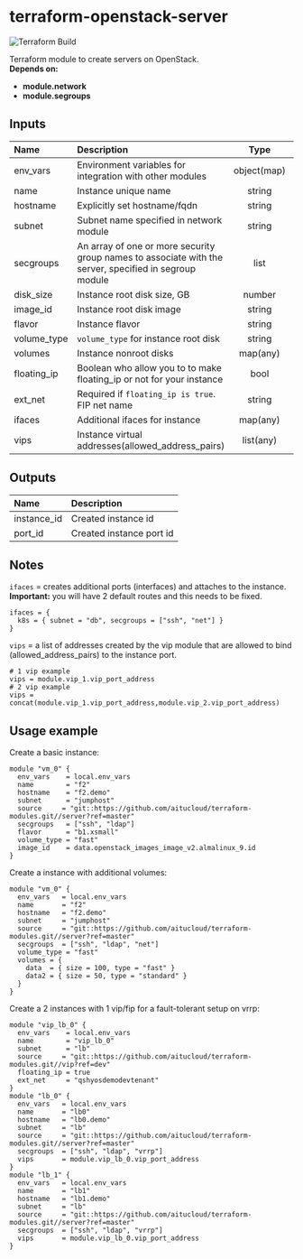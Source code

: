 # terraform-openstack-server
![Terraform Build](https://nexus.btsd.kz/repository/devops/badge.svg)

Terraform module to create servers on OpenStack.  
**Depends on:**
 - **module.network**  
 - **module.segroups** 

## Inputs
| Name | Description | Type | Default | Required |
|:-----|:------------|:----:|:-------:|:--------:|
|env_vars  | Environment variables for integration with other modules | object(map) | - | **yes** |
|name  | Instance unique name | string | - | **yes** |
|hostname  | Explicitly set hostname/fqdn | string | - | **yes** |
|subnet  | Subnet name specified in network module | string | - | **yes** |
|secgroups  | An array of one or more security group names to associate with the server, specified in segroup module | list | `[]` | no |
|disk_size  | Instance root disk size, GB | number | `30` | no |
|image_id  | Instance root disk image  | string | `-` | **yes** |
|flavor  | Instance flavor | string | `-` | **yes** |
|volume_type  | `volume_type` for instance root disk  | string |  `standard` | no |
|volumes  | Instance nonroot disks | map(any) | `{}` | no |
|floating_ip  | Boolean who allow you to to make floating_ip or not for your instance | bool | `false` | no |
|ext_net  | Required if `floating_ip is true`. FIP net name  | string |`null` | no |
|ifaces  | Additional ifaces for instance | map(any) | `-` | no |
|vips  | Instance virtual addresses(allowed_address_pairs) | list(any) | `[]` | no |

## Outputs
| Name | Description |
|:-----|:------------|
| instance_id | Created instance id |
| port_id | Created instance port id |

## Notes
`ifaces` = creates additional ports (interfaces) and attaches to the instance.  
**Important:** you will have 2 default routes and this needs to be fixed.  
```hcl
ifaces = {
  k8s = { subnet = "db", secgroups = ["ssh", "net"] }
}
```
`vips` = a list of addresses created by the vip module that are allowed to bind (allowed_address_pairs) to the instance port.  
```hcl
# 1 vip example
vips = module.vip_1.vip_port_address
# 2 vip example
vips = concat(module.vip_1.vip_port_address,module.vip_2.vip_port_address)
```

## Usage example

Create a basic instance:
```hcl
module "vm_0" {
  env_vars    = local.env_vars
  name        = "f2"
  hostname    = "f2.demo"
  subnet      = "jumphost"
  source     = "git::https://github.com/aitucloud/terraform-modules.git//server?ref=master"
  secgroups   = ["ssh", "ldap"]
  flavor      = "b1.xsmall"
  volume_type = "fast"
  image_id    = data.openstack_images_image_v2.almalinux_9.id
}
```
Create a instance with additional volumes:
```hcl
module "vm_0" {
  env_vars   = local.env_vars
  name       = "f2"
  hostname   = "f2.demo"
  subnet     = "jumphost"
  source     = "git::https://github.com/aitucloud/terraform-modules.git//server?ref=master"
  secgroups  = ["ssh", "ldap", "net"]
  volume_type = "fast"
  volumes = {
    data  = { size = 100, type = "fast" }
    data2 = { size = 50, type = "standard" }
  }
}
```
Create a 2 instances with 1 vip/fip for a fault-tolerant setup on vrrp:
```hcl
module "vip_lb_0" {
  env_vars    = local.env_vars
  name        = "vip_lb_0"
  subnet      = "lb"
  source     = "git::https://github.com/aitucloud/terraform-modules.git//vip?ref=dev"
  floating_ip = true
  ext_net     = "qshyosdemodevtenant"
}
module "lb_0" {
  env_vars   = local.env_vars
  name       = "lb0"
  hostname   = "lb0.demo"
  subnet     = "lb"
  source     = "git::https://github.com/aitucloud/terraform-modules.git//server?ref=master"
  secgroups  = ["ssh", "ldap", "vrrp"]
  vips       = module.vip_lb_0.vip_port_address
}
module "lb_1" {
  env_vars   = local.env_vars
  name       = "lb1"
  hostname   = "lb1.demo"
  subnet     = "lb"
  source     = "git::https://github.com/aitucloud/terraform-modules.git//server?ref=master"
  secgroups  = ["ssh", "ldap", "vrrp"]
  vips       = module.vip_lb_0.vip_port_address
}
```
